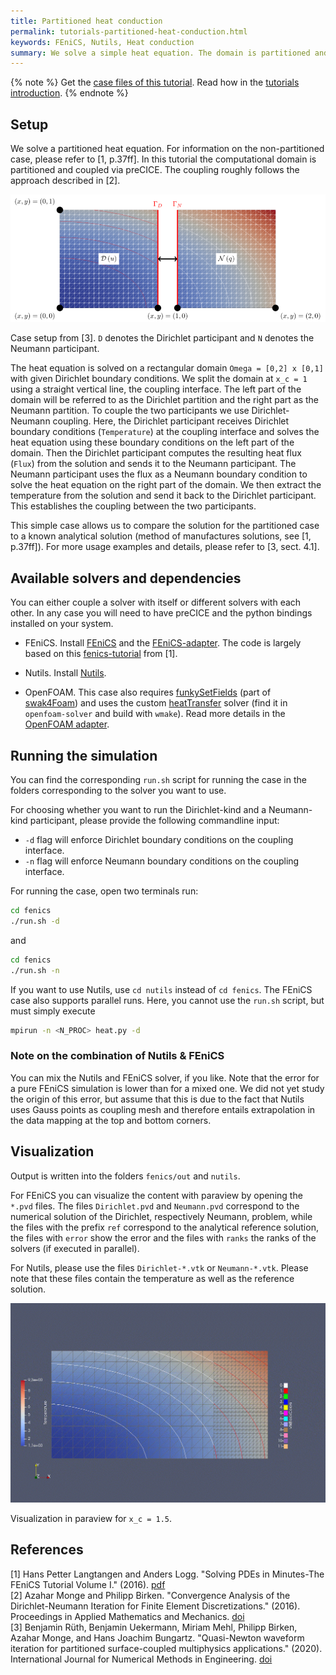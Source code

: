 ```yaml
---
title: Partitioned heat conduction
permalink: tutorials-partitioned-heat-conduction.html
keywords: FEniCS, Nutils, Heat conduction
summary: We solve a simple heat equation. The domain is partitioned and the coupling is established in a Dirichlet-Neumann fashion.
---
```


{% note %}
Get the [case files of this tutorial](https://github.com/precice/tutorials/tree/master/partitioned-heat-conduction). Read how in the [tutorials introduction](https://www.precice.org/tutorials.html).
{% endnote %}

## Setup

We solve a partitioned heat equation. For information on the non-partitioned case, please refer to [1, p.37ff]. In this tutorial the computational domain is partitioned and coupled via preCICE. The coupling roughly follows the approach described in [2].

![Case setup of partitioned-heat-conduction case](images/tutorials-partitioned-heat-conduction-setup.png)

Case setup from [3]. `D` denotes the Dirichlet participant and `N` denotes the Neumann participant.

The heat equation is solved on a rectangular domain `Omega = [0,2] x [0,1]` with given Dirichlet boundary conditions. We split the domain at `x_c = 1` using a straight vertical line, the coupling interface. The left part of the domain will be referred to as the Dirichlet partition and the right part as the Neumann partition. To couple the two participants we use Dirichlet-Neumann coupling. Here, the Dirichlet participant receives Dirichlet boundary conditions (`Temperature`) at the coupling interface and solves the heat equation using these boundary conditions on the left part of the domain. Then the Dirichlet participant computes the resulting heat flux (`Flux`) from the solution and sends it to the Neumann participant. The Neumann participant uses the flux as a Neumann boundary condition to solve the heat equation on the right part of the domain. We then extract the temperature from the solution and send it back to the Dirichlet participant. This establishes the coupling between the two participants.

This simple case allows us to compare the solution for the partitioned case to a known analytical solution (method of manufactures solutions, see [1, p.37ff]). For more usage examples and details, please refer to [3, sect. 4.1].

## Available solvers and dependencies

You can either couple a solver with itself or different solvers with each other. In any case you will need to have preCICE and the python bindings installed on your system.

* FEniCS. Install [FEniCS](https://fenicsproject.org/download/) and the [FEniCS-adapter](https://github.com/precice/fenics-adapter). The code is largely based on this [fenics-tutorial](https://github.com/hplgit/fenics-tutorial/blob/master/pub/python/vol1/ft03_heat.py) from [1].

* Nutils. Install [Nutils](https://nutils.org/install-nutils.html).

* OpenFOAM. This case also requires [funkySetFields](https://openfoamwiki.net/index.php/Contrib/funkySetFields) (part of [swak4Foam](https://openfoamwiki.net/index.php/Contrib/swak4Foam)) and uses the custom [heatTransfer](https://github.com/precice/tutorials/blob/master/partitioned-heat-conduction/openfoam-solver/heatTransfer.C) solver (find it in `openfoam-solver` and build with `wmake`). Read more details in the [OpenFOAM adapter](https://precice.org/adapter-openfoam-overview.html).

## Running the simulation

You can find the corresponding `run.sh` script for running the case in the folders corresponding to the solver you want to use.

For choosing whether you want to run the Dirichlet-kind and a Neumann-kind participant, please provide the following commandline input:

* `-d` flag will enforce Dirichlet boundary conditions on the coupling interface.
* `-n` flag will enforce Neumann boundary conditions on the coupling interface.

For running the case, open two terminals run:

```bash
cd fenics
./run.sh -d
```

and

```bash
cd fenics
./run.sh -n
```

If you want to use Nutils, use `cd nutils` instead of `cd fenics`. The FEniCS case also supports parallel runs. Here, you cannot use the `run.sh` script, but must simply execute

```bash
mpirun -n <N_PROC> heat.py -d
```

### Note on the combination of Nutils & FEniCS

You can mix the Nutils and FEniCS solver, if you like. Note that the error for a pure FEniCS simulation is lower than for a mixed one. We did not yet study the origin of this error, but assume that this is due to the fact that Nutils uses Gauss points as coupling mesh and therefore entails extrapolation in the data mapping at the top and bottom corners.

## Visualization

Output is written into the folders `fenics/out` and `nutils`.

For FEniCS you can visualize the content with paraview by opening the `*.pvd` files. The files `Dirichlet.pvd` and `Neumann.pvd` correspond to the numerical solution of the Dirichlet, respectively Neumann, problem, while the files with the prefix `ref` correspond to the analytical reference solution, the files with `error` show the error and the files with `ranks` the ranks of the solvers (if executed in parallel).

For Nutils, please use the files `Dirichlet-*.vtk` or `Neumann-*.vtk`. Please note that these files contain the temperature as well as the reference solution.

![Animation of the partitioned heat equation](images/tutorials-partitioned-heat-conduction-FEniCS-movie.gif)

Visualization in paraview for `x_c = 1.5`.

## References

[1] Hans Petter Langtangen and Anders Logg. "Solving PDEs in Minutes-The FEniCS Tutorial Volume I." (2016). [pdf](https://fenicsproject.org/pub/tutorial/pdf/fenics-tutorial-vol1.pdf)  
[2] Azahar Monge and Philipp Birken. "Convergence Analysis of the Dirichlet-Neumann Iteration for Finite Element Discretizations." (2016). Proceedings in Applied Mathematics and Mechanics. [doi](https://doi.org/10.1002/pamm.201610355)  
[3] Benjamin Rüth, Benjamin Uekermann, Miriam Mehl, Philipp Birken, Azahar Monge, and Hans Joachim Bungartz. "Quasi-Newton waveform iteration for partitioned surface-coupled multiphysics applications." (2020). International Journal for Numerical Methods in Engineering. [doi](https://doi.org/10.1002/nme.6443)  
